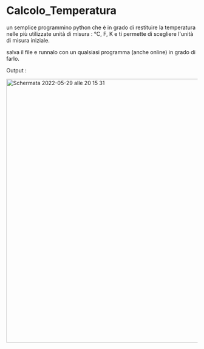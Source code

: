 # Calcolo_Temperatura
un semplice programmino python che è in grado di restituire la temperatura nelle più utilizzate unità di misura : °C, F, K e ti permette di scegliere l'unità di misura iniziale.

salva il file e runnalo con un qualsiasi programma (anche online) in grado di farlo.

Output : 

<img width="694" alt="Schermata 2022-05-29 alle 20 15 31" src="https://user-images.githubusercontent.com/79262604/171000588-8a12e955-2245-4d41-b75a-8e81f2f33e38.png">
